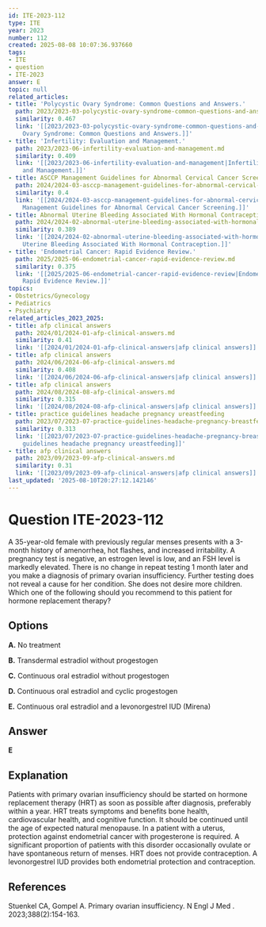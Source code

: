 ```yaml
---
id: ITE-2023-112
type: ITE
year: 2023
number: 112
created: 2025-08-08 10:07:36.937660
tags:
- ITE
- question
- ITE-2023
answer: E
topic: null
related_articles:
- title: 'Polycystic Ovary Syndrome: Common Questions and Answers.'
  path: 2023/2023-03-polycystic-ovary-syndrome-common-questions-and-answers.md
  similarity: 0.467
  link: '[[2023/2023-03-polycystic-ovary-syndrome-common-questions-and-answers|Polycystic
    Ovary Syndrome: Common Questions and Answers.]]'
- title: 'Infertility: Evaluation and Management.'
  path: 2023/2023-06-infertility-evaluation-and-management.md
  similarity: 0.409
  link: '[[2023/2023-06-infertility-evaluation-and-management|Infertility: Evaluation
    and Management.]]'
- title: ASCCP Management Guidelines for Abnormal Cervical Cancer Screening.
  path: 2024/2024-03-asccp-management-guidelines-for-abnormal-cervical-cancer-scr.md
  similarity: 0.4
  link: '[[2024/2024-03-asccp-management-guidelines-for-abnormal-cervical-cancer-scr|ASCCP
    Management Guidelines for Abnormal Cervical Cancer Screening.]]'
- title: Abnormal Uterine Bleeding Associated With Hormonal Contraception.
  path: 2024/2024-02-abnormal-uterine-bleeding-associated-with-hormonal-contracep.md
  similarity: 0.389
  link: '[[2024/2024-02-abnormal-uterine-bleeding-associated-with-hormonal-contracep|Abnormal
    Uterine Bleeding Associated With Hormonal Contraception.]]'
- title: 'Endometrial Cancer: Rapid Evidence Review.'
  path: 2025/2025-06-endometrial-cancer-rapid-evidence-review.md
  similarity: 0.375
  link: '[[2025/2025-06-endometrial-cancer-rapid-evidence-review|Endometrial Cancer:
    Rapid Evidence Review.]]'
topics:
- Obstetrics/Gynecology
- Pediatrics
- Psychiatry
related_articles_2023_2025:
- title: afp clinical answers
  path: 2024/01/2024-01-afp-clinical-answers.md
  similarity: 0.41
  link: '[[2024/01/2024-01-afp-clinical-answers|afp clinical answers]]'
- title: afp clinical answers
  path: 2024/06/2024-06-afp-clinical-answers.md
  similarity: 0.408
  link: '[[2024/06/2024-06-afp-clinical-answers|afp clinical answers]]'
- title: afp clinical answers
  path: 2024/08/2024-08-afp-clinical-answers.md
  similarity: 0.315
  link: '[[2024/08/2024-08-afp-clinical-answers|afp clinical answers]]'
- title: practice guidelines headache pregnancy ureastfeeding
  path: 2023/07/2023-07-practice-guidelines-headache-pregnancy-breastfeeding.md
  similarity: 0.313
  link: '[[2023/07/2023-07-practice-guidelines-headache-pregnancy-breastfeeding|practice
    guidelines headache pregnancy ureastfeeding]]'
- title: afp clinical answers
  path: 2023/09/2023-09-afp-clinical-answers.md
  similarity: 0.31
  link: '[[2023/09/2023-09-afp-clinical-answers|afp clinical answers]]'
last_updated: '2025-08-10T20:27:12.142146'
---
```


# Question ITE-2023-112

A 35-year-old female with previously regular menses presents with a 3-month history of amenorrhea, hot flashes, and increased irritability. A pregnancy test is negative, an estrogen level is low, and an FSH level is markedly elevated. There is no change in repeat testing 1 month later and you make a diagnosis of primary ovarian insufficiency. Further testing does not reveal a cause for her condition. She does not desire more children. Which one of the following should you recommend to this patient for hormone replacement therapy?

## Options

**A.** No treatment

**B.** Transdermal estradiol without progestogen

**C.** Continuous oral estradiol without progestogen

**D.** Continuous oral estradiol and cyclic progestogen

**E.** Continuous oral estradiol and a levonorgestrel IUD (Mirena)

## Answer

**E**

## Explanation

Patients with primary ovarian insufficiency should be started on hormone replacement therapy (HRT) as soon as possible after diagnosis, preferably within a year. HRT treats symptoms and benefits bone health, cardiovascular health, and cognitive function. It should be continued until the age of expected natural menopause. In a patient with a uterus, protection against endometrial cancer with progesterone is required. A significant proportion of patients with this disorder occasionally ovulate or have spontaneous return of menses. HRT does not provide contraception. A levonorgestrel IUD provides both endometrial protection and contraception.

## References

Stuenkel CA, Gompel A. Primary ovarian insufficiency. N Engl J Med . 2023;388(2):154-163.
